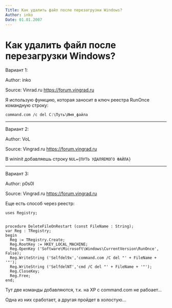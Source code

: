 ```yaml
---
Title: Как удалить файл после перезагрузки Windows?
Author: inko
Date: 01.01.2007
---
```



Как удалить файл после перезагрузки Windows?
============================================

Вариант 1:

Author: inko

Source: Vinrad.ru <https://forum.vingrad.ru>

Я использую функцию, которая заносит в ключ реестра RunOnce командную
строку:

    command.com /c del C:\Путь\Имя_файла


----

Вариант 2:

Author: VoL

Source: Vingrad.ru <https://forum.vingrad.ru>

В wininit добавляешь строку `NUL={ПУТЬ УДАЛЯЕМОГО ФАЙЛА}`

------------------------------------------------------------------------

Вариант 3:

Author: p0s0l

Source: Vingrad.ru <https://forum.vingrad.ru>

Еще есть способ через реестр:

    uses Registry;
     
     
    procedure DeleteFileOnRestart (const FileName : String);
    var Reg : TRegistry;
    begin 
      Reg := TRegistry.Create;
      Reg.RootKey := HKEY_LOCAL_MACHINE;
      Reg.OpenKey ('Software\Microsoft\Windows\CurrentVersion\RunOnce', False);
      Reg.WriteString ('Selfdel9x','command.com /C del "' + FileName + '"');
      Reg.WriteString ('SelfdelNT','cmd /C del "' + FileName + '"');
      Reg.CloseKey;
      Reg.Free;
    end;

Тут две команды добавляются, т.к. на XP с command.com не рабоает...

Одна из них сработает, а другая пройдет в холостую...

